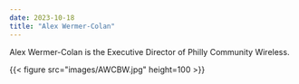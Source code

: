 ```yaml
---
date: 2023-10-18
title: "Alex Wermer-Colan"
---
```


Alex Wermer-Colan is the Executive Director of Philly Community Wireless.  

{{< figure src="images/AWCBW.jpg" height=100 >}}
